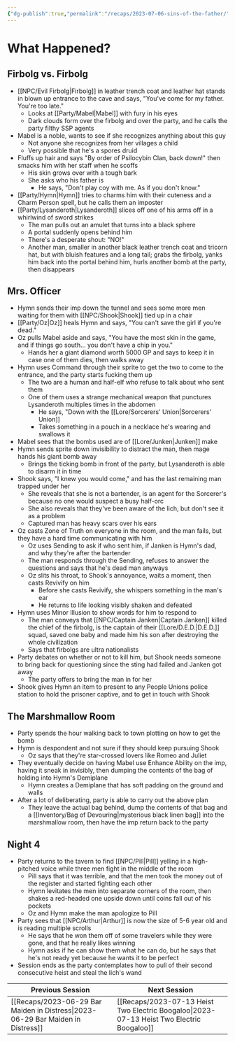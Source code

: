 ```yaml
---
{"dg-publish":true,"permalink":"/recaps/2023-07-06-sins-of-the-father/","created":"","updated":""}
---
```



# What Happened? 
## Firbolg vs. Firbolg
- [[NPC/Evil Firbolg\|Firbolg]] in leather trench coat and leather hat stands in blown up entrance to the cave and says, "You've come for my father. You're too late."
	- Looks at [[Party/Mabel\|Mabel]] with fury in his eyes
	- Dark clouds form over the firbolg and over the party, and he calls the party filthy SSP agents 
- Mabel is a noble, wants to see if she recognizes anything about this guy 
	- Not anyone she recognizes from her villages a child 
	- Very possible that he's a spores druid 
- Fluffs up hair and says "By order of Psilocybin Clan, back down!" then smacks him with her staff when he scoffs 
	- His skin grows over with a tough bark  
	- She asks who his father is 
		- He says, "Don't play coy with me. As if you don't know."
- [[Party/Hymn\|Hymn]] tries to charms him with their cuteness and a Charm Person spell, but he calls them an imposter 
- [[Party/Lysanderoth\|Lysanderoth]] slices off one of his arms off in a whirlwind of sword strikes 
	- The man pulls out an amulet that turns into a black sphere 
	- A portal suddenly opens behind him
	- There's a desperate shout: "NO!"
	- Another man, smaller in another black leather trench coat and tricorn hat, but with bluish features and a long tail; grabs the firbolg, yanks him back into the portal behind him, hurls another bomb at the party, then disappears 


## Mrs. Officer
- Hymn sends their imp down the tunnel and sees some more men waiting for them with [[NPC/Shook\|Shook]] tied up in a chair 
- [[Party/Oz\|Oz]] heals Hymn and says, "You can't save the girl if you're dead."
- Oz pulls Mabel aside and says, "You have the most skin in the game, and if things go south... you don't have a chip in you."
	- Hands her a giant diamond worth 5000 GP and says to keep it in case one of them dies, then walks away  
- Hymn uses Command through their sprite to get the two to come to the entrance, and the party starts fucking them up
	- The two are a human and half-elf who refuse to talk about who sent them
	- One of them uses a strange mechanical weapon that punctures Lysanderoth multiples times in the abdomen 
		- He says, "Down with the [[Lore/Sorcerers' Union\|Sorcerers' Union]] 
		- Takes something in a pouch in a necklace he's wearing and swallows it
- Mabel sees that the bombs used are of [[Lore/Junken\|Junken]] make 
- Hymn sends sprite down invisibility to distract the man, then mage hands his giant bomb away
	- Brings the ticking bomb in front of the party, but Lysanderoth is able to disarm it in time
- Shook says, "I knew you would come," and has the last remaining man trapped under her 
	-  She reveals that she is not a bartender, is an agent for the Sorcerer's because no one would suspect a busy half-orc
	- She also reveals that they've been aware of the lich, but don't see it as a problem
	- Captured man has heavy scars over his ears 
- Oz casts Zone of Truth on everyone in the room, and the man fails, but they have a hard time communicating with him 
	- Oz uses Sending to ask if who sent him, if Janken is Hymn's dad, and why they're after the bartender 
	- The man responds through the Sending, refuses to answer the questions and says that he's dead man anyways
	- Oz slits his throat, to Shook's annoyance, waits a moment, then casts Revivify on him
		- Before she casts Revivify, she whispers something in the man's ear
		- He returns to life looking visibly shaken and defeated 
- Hymn uses Minor Illusion to show words for him to respond to 
	- The man conveys that [[NPC/Captain Janken\|Captain Janken]] killed the chief of the firbolg, is the captain of their [[Lore/D.E.D.\|D.E.D.]] squad, saved one baby and made him his son after destroying the whole civilization
	- Says that firbolgs are ultra nationalists
- Party debates on whether or not to kill him, but Shook needs someone to bring back for questioning since the sting had failed and Janken got away  
	- The party offers to bring the man in for her 
- Shook gives Hymn an item to present to any People Unions police station to hold the prisoner captive, and to get in touch with Shook

## The Marshmallow Room 
- Party spends the hour walking back to town plotting on how to get the bomb 
- Hymn is despondent and not sure if they should keep pursuing Shook 
	- Oz says that they're star-crossed lovers like Romeo and Juliet 
- They eventually decide on having Mabel use  Enhance Ability on the imp, having it sneak in invisibly, then dumping the contents of the bag of holding into Hymn's Demiplane 
	- Hymn creates a Demiplane that has soft padding on the ground and walls
- After a lot of deliberating, party is able to carry out the above plan 
	- They leave the actual bag behind, dump the contents of that bag and a [[Inventory/Bag of Devouring\|mysterious black linen bag]] into the marshmallow room, then have the imp return back to the party 


## Night 4
- Party returns to the tavern to find [[NPC/Pill\|Pill]] yelling in a high-pitched voice while three men fight in the middle of the room
	- Pill says that it was terrible, and that the men took the money out of the register and started fighting each other
	- Hymn levitates the men into separate corners of the room, then shakes a red-headed one upside down until coins fall out of his pockets
	- Oz and Hymn make the man apologize to Pill
- Party sees that [[NPC/Arthur\|Arthur]] is now the size of 5-6 year old and is reading multiple scrolls 
	- He says that he won them off of some travelers while they were gone, and that he really likes winning 
	- Hymn asks if he can show them what he can do, but he says that he's not ready yet because he wants it to be perfect 
- Session ends as the party contemplates how to pull of their second consecutive heist and steal the lich's wand

|  **Previous Session**   | **Next Session**|
| --- | --- |
| [[Recaps/2023-06-29 Bar Maiden in Distress\|2023-06-29 Bar Maiden in Distress]]   | [[Recaps/2023-07-13 Heist Two Electric Boogaloo\|2023-07-13 Heist Two Electric Boogaloo]]   |